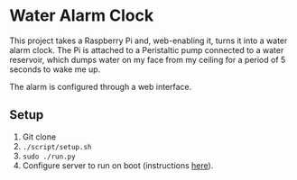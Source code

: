 # Water Alarm Clock
This project takes a Raspberry Pi and, web-enabling it, turns it into a water alarm
clock. The Pi is attached to a Peristaltic pump connected to a water reservoir, which
dumps water on my face from my ceiling for a period of 5 seconds to wake me up.

The alarm is configured through a web interface.

## Setup
1. Git clone
2. ```./script/setup.sh```
3. ```sudo ./run.py```
4. Configure server to run on boot (instructions [here](http://www.stuffaboutcode.com/2012/06/raspberry-pi-run-program-at-start-up.html)).
